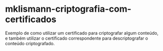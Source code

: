 # mklismann-criptografia-com-certificados
Exemplo de como utilizar um certificado para criptografar algum conteúdo, e também utilizar o certificado correspondente para descriptografar o conteúdo criptografado.

